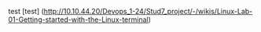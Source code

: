 test
[test] (http://10.10.44.20/Devops_1-24/Stud7_project/-/wikis/Linux-Lab-01-Getting-started-with-the-Linux-terminal)